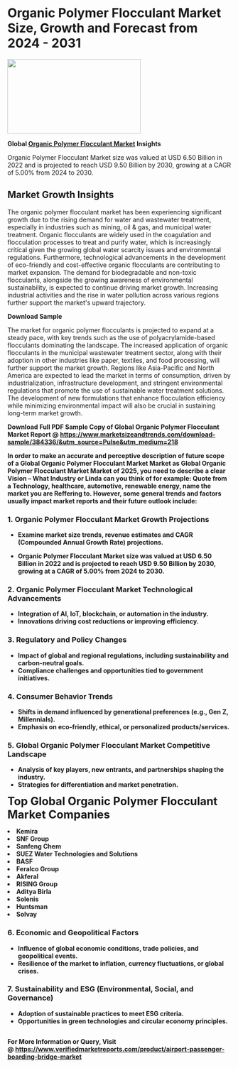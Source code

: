 <H1>Organic Polymer Flocculant Market Size, Growth and Forecast from 2024 - 2031</H1><img class="aligncenter size-medium wp-image-584254" src="https://thirdeyenews.in/wp-content/uploads/2024/09/Global-Market-Research-300x168.jpeg" alt="" width="300" height="168" /><p><strong>Global&nbsp;<a href="https://www.marketsizeandtrends.com/download-sample/384336/&amp;utm_source=Pulse&amp;utm_medium=218">Organic Polymer Flocculant Market</a> Insights</strong></p><p>Organic Polymer Flocculant Market size was valued at USD 6.50 Billion in 2022 and is projected to reach USD 9.50 Billion by 2030, growing at a CAGR of 5.00% from 2024 to 2030.</p><p><h2>Market Growth Insights</h2> <p>The organic polymer flocculant market has been experiencing significant growth due to the rising demand for water and wastewater treatment, especially in industries such as mining, oil & gas, and municipal water treatment. Organic flocculants are widely used in the coagulation and flocculation processes to treat and purify water, which is increasingly critical given the growing global water scarcity issues and environmental regulations. Furthermore, technological advancements in the development of eco-friendly and cost-effective organic flocculants are contributing to market expansion. The demand for biodegradable and non-toxic flocculants, alongside the growing awareness of environmental sustainability, is expected to continue driving market growth. Increasing industrial activities and the rise in water pollution across various regions further support the market's upward trajectory.</p> <p><strong>Download Sample</strong></p> <p>The market for organic polymer flocculants is projected to expand at a steady pace, with key trends such as the use of polyacrylamide-based flocculants dominating the landscape. The increased application of organic flocculants in the municipal wastewater treatment sector, along with their adoption in other industries like paper, textiles, and food processing, will further support the market growth. Regions like Asia-Pacific and North America are expected to lead the market in terms of consumption, driven by industrialization, infrastructure development, and stringent environmental regulations that promote the use of sustainable water treatment solutions. The development of new formulations that enhance flocculation efficiency while minimizing environmental impact will also be crucial in sustaining long-term market growth.</p> <p><strong></p><p><span class=""><strong>Download Full PDF Sample Copy of Global Organic Polymer Flocculant Market Report</strong> @ <a href="https://www.marketsizeandtrends.com/download-sample/384336/&amp;utm_source=Pulse&amp;utm_medium=218" target="_blank">https://www.marketsizeandtrends.com/download-sample/384336/&amp;utm_source=Pulse&amp;utm_medium=218</a></span></p><p>In order to make an accurate and perceptive description of future scope of a Global&nbsp;Organic Polymer Flocculant Market Market as Global&nbsp;Organic Polymer Flocculant Market Market of 2025, you need to describe a clear Vision &ndash; What Industry or Linda can you think of for example: Quote from a Technology, healthcare, automotive, renewable energy, name the market you are Reffering to. However, some general trends and factors usually impact market reports and their future outlook include:</p><h3>1.&nbsp;<strong>Organic Polymer Flocculant Market Growth Projections</strong></h3><ul><li>Examine market size trends, revenue estimates and CAGR (Compounded Annual Growth Rate) projections.</li><li><p>Organic Polymer Flocculant Market size was valued at USD 6.50 Billion in 2022 and is projected to reach USD 9.50 Billion by 2030, growing at a CAGR of 5.00% from 2024 to 2030.</p></li></ul><h3>2.&nbsp;<strong>Organic Polymer Flocculant Market Technological Advancements</strong></h3><ul><li>Integration of AI, IoT, blockchain, or automation in the industry.</li><li>Innovations driving cost reductions or improving efficiency.</li></ul><h3>3.&nbsp;<strong>Regulatory and Policy Changes</strong></h3><ul><li>Impact of global and regional regulations, including sustainability and carbon-neutral goals.</li><li>Compliance challenges and opportunities tied to government initiatives.</li></ul><h3>4.&nbsp;<strong>Consumer Behavior Trends</strong></h3><ul><li>Shifts in demand influenced by generational preferences (e.g., Gen Z, Millennials).</li><li>Emphasis on eco-friendly, ethical, or personalized products/services.</li></ul><h3>5.&nbsp;<strong>Global Organic Polymer Flocculant Market Competitive Landscape</strong></h3><ul><li>Analysis of key players, new entrants, and partnerships shaping the industry.</li><li>Strategies for differentiation and market penetration.</li></ul><p data-pm-slice="1 1 []"><span style="color: inherit; font-family: inherit; font-size: 25px;">Top Global Organic Polymer Flocculant Market Companies</span></p><div class="" data-test-id=""><p><li>Kemira</li><li> SNF Group</li><li> Sanfeng Chem</li><li> SUEZ Water Technologies and Solutions</li><li> BASF</li><li> Feralco Group</li><li> Akferal</li><li> RISING Group</li><li> Aditya Birla</li><li> Solenis</li><li> Huntsman</li><li> Solvay</li></p></div><h3>6.&nbsp;<strong>Economic and Geopolitical Factors</strong></h3><ul><li>Influence of global economic conditions, trade policies, and geopolitical events.</li><li>Resilience of the market to inflation, currency fluctuations, or global crises.</li></ul><h3>7.&nbsp;<strong>Sustainability and ESG (Environmental, Social, and Governance)</strong></h3><ul><li>Adoption of sustainable practices to meet ESG criteria.</li><li>Opportunities in green technologies and circular economy principles.</li></ul><h2><strong style="font-size: 14px;">For More Information or Query, Visit @&nbsp;</strong><a style="background-color: #ffffff; font-size: 14px;" href="https://www.marketsizeandtrends.com/report/organic-polymer-flocculant-market/" target="_blank">https://www.verifiedmarketreports.com/product/airport-passenger-boarding-bridge-market</a></h2>
